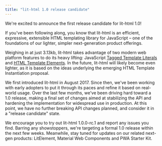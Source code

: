 ```yaml
---
title: "lit-html 1.0 release candidate"
---
```


We're excited to announce the first release candidate for lit-html 1.0!

If you've been following along, you know that lit-html is an efficient, expressive, extensible HTML templating library for JavaScript – one of the foundations of our lighter, simpler next-generation product offerings.

Weighing in at just 3.13kb, lit-html takes advantage of two modern web platform features to do its heavy lifting: JavaScript [Tagged Template Literals](https://developer.mozilla.org/en-US/docs/Web/JavaScript/Reference/Template_literals) and [HTML Template Elements](https://developer.mozilla.org/en-US/docs/Web/HTML/Element/template). In the future, lit-html will likely become even lighter, as it is based on the ideas underlying the emerging HTML Template Instantiation proposal.

We first introduced lit-html in August 2017. Since then, we've been working with early adopters to put it through its paces and refine it based on real-world usage. Over the last few months, we've been driving hard toward a 1.0 release, making a final set of changes aimed at stabilizing the API and hardening the implementation for widespread use in production.  At this point, we have no further breaking API changes planned, and consider it in a "release candidate" state.

We encourage you to try out lit-html 1.0.0-rc.1 and report any issues you find. Barring any showstoppers, we're targeting a formal 1.0 release within the next few weeks. Meanwhile, stay tuned for updates on our related next-gen products: LitElement, Material Web Components and PWA Starter Kit.
